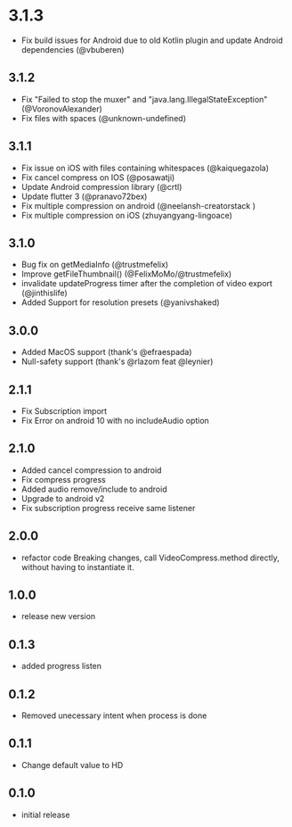 # 3.1.3
- Fix build issues for Android due to old Kotlin plugin and update Android dependencies (@vbuberen)

## 3.1.2
- Fix "Failed to stop the muxer" and "java.lang.IllegalStateException" (@VoronovAlexander)
- Fix files with spaces (@unknown-undefined)

## 3.1.1
- Fix issue on iOS with files containing whitespaces (@kaiquegazola)
- Fix cancel compress on IOS (@posawatji)
- Update Android compression library (@crtl)
- Update flutter 3 (@pranavo72bex)
- Fix multiple compression on android (@neelansh-creatorstack )
- Fix multiple compression on iOS (zhuyangyang-lingoace)

## 3.1.0
- Bug fix on getMediaInfo (@trustmefelix)
- Improve getFileThumbnail() (@FelixMoMo/@trustmefelix)
- invalidate updateProgress timer after the completion of video export (@jinthislife)
- Added Support for resolution presets (@yanivshaked)

## 3.0.0
- Added MacOS support (thank's @efraespada)
- Null-safety support (thank's @rlazom feat @leynier)

## 2.1.1
- Fix Subscription import 
- Fix Error on android 10 with no includeAudio option

## 2.1.0
- Added cancel compression to android 
- Fix compress progress
- Added audio remove/include to android
- Upgrade to android v2
- Fix subscription progress receive same listener
  
## 2.0.0
- refactor code
Breaking changes, call VideoCompress.method directly, without having to instantiate it.

## 1.0.0
- release new version

## 0.1.3
- added progress listen

## 0.1.2
- Removed unecessary intent when process is done

## 0.1.1
- Change default value to HD

## 0.1.0
- initial release